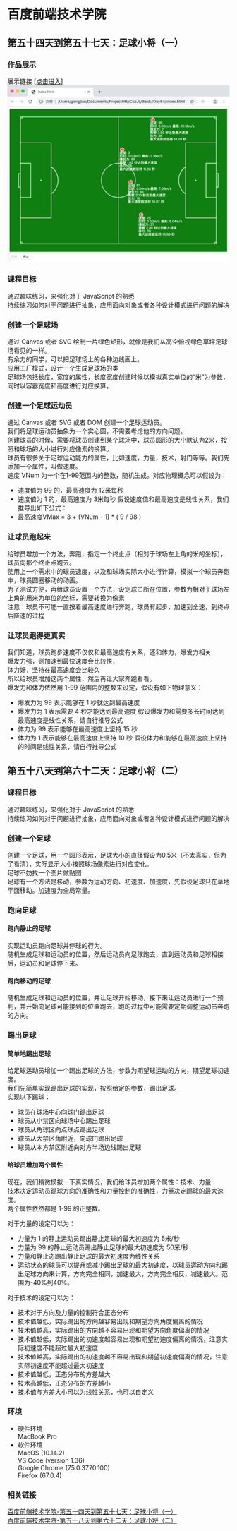 # 百度前端技术学院  
## 第五十四天到第五十七天：足球小将（一）

### 作品展示
展示链接 [[点击进入]](https://gengjian1203.github.io/BaiDuIFE_Day54/)  
![Result](readme/result1.png "作品展示Day54")

### 课程目标  
通过趣味练习，来强化对于 JavaScript 的熟悉  
持续练习如何对于问题进行抽象，应用面向对象或者各种设计模式进行问题的解决  

### 创建一个足球场
通过 Canvas 或者 SVG 绘制一片绿色矩形，就像是我们从高空俯视绿色草坪足球场看见的一样。  
有余力的同学，可以把足球场上的各种边线画上。  
应用工厂模式，设计一个生成足球场的类  
足球场包括长度，宽度的属性，长度宽度创建时候以模拟真实单位的“米”为参数，同时以容器宽度和高度进行对应换算。  

### 创建一个足球运动员
通过 Canvas 或者 SVG 或者 DOM 创建一个足球运动员。  
我们将足球运动员抽象为一个实心圆，不需要考虑他的方向问题。  
创建球员的时候，需要将球员创建到某个球场中，球员圆形的大小默认为2米，按照和球场的大小进行对应像素的换算。  
球员有很多关于足球运动能力的属性，比如速度，力量，技术，射门等等。我们先添加一个属性，叫做速度。  
速度 VNum 为一个在1-99范围内的整数，随机生成。对应物理概念可以假设为：  
* 速度值为 99 的，最高速度为 12米每秒
* 速度值为 1 的，最高速度为 3米每秒
假设速度值和最高速度是线性关系，我们推导出如下公式：  
* 最高速度VMax = 3 + (VNum - 1) * ( 9 / 98 )

### 让球员跑起来
给球员增加一个方法，奔跑，指定一个终止点（相对于球场左上角的米的坐标），球员向那个终止点跑去。  
使用上一个需求中的球员速度，以及和球场实际大小进行计算，模拟一个球员奔跑中，球员圆圈移动的动画。  
为了测试方便，再给球员设置一个方法，设定球员所在位置，参数为相对于球场左上角的用米为单位的坐标，需要转换为像素  
注意：球员不可能一直按着最高速度进行奔跑，球员有起步，加速到全速，到终点后降速的过程  

### 让球员跑得更真实
我们知道，球员跑步速度不仅仅和最高速度有关系，还和体力，爆发力相关  
爆发力强，则加速到最快速度会比较快，  
体力好，坚持在最高速度会比较久  
所以给球员增加这两个属性，然后再让大家奔跑看看。  
爆发力和体力依然用 1-99 范围内的整数来设定，假设有如下物理意义：  
* 爆发力为 99 表示能够在 1 秒就达到最高速度
* 爆发力为 1 表示需要 4 秒才能达到最高速度
假设爆发力和需要多长时间达到最高速度是线性关系，请自行推导公式  
* 体力为 99 表示能够在最高速度上坚持 15 秒
* 体力为 1 表示能够在最高速度上坚持 10 秒
假设体力和能够在最高速度上坚持的时间是线性关系，请自行推导公式  

## 第五十八天到第六十二天：足球小将（二）

### 课程目标
通过趣味练习，来强化对于 JavaScript 的熟悉  
持续练习如何对于问题进行抽象，应用面向对象或者各种设计模式进行问题的解决  

### 创建一个足球
创建一个足球，用一个圆形表示，足球大小的直径假设为0.5米（不太真实，但为了看清），实际显示大小按照球场像素进行对应变化。  
足球不妨找一个图片做贴图  
足球有一个方法是移动，参数为运动方向、初速度、加速度，先假设足球只在草地平面移动。加速度为全局常量。  

### 跑向足球
#### 跑向静止的足球
实现运动员跑向足球并停球的行为。  
随机生成足球和运动员的位置，然后运动员向足球跑去，直到运动员和足球相接后，运动员和足球停下来。  
#### 跑向移动的足球
随机生成足球和运动员的位置，并让足球开始移动，接下来让运动员进行一个预判，并开始向足球可能接到的位置跑去，跑的过程中可能需要定期调整运动员奔跑的方向。  

### 踢出足球
#### 简单地踢出足球
给足球运动员增加一个踢出足球的方法，参数为期望球运动的方向，期望足球初速度。  
我们先简单实现踢出足球的实现，按照给定的参数，踢出足球。  
实现以下踢球：  
* 球员在球场中心向球门踢出足球
* 球员从小禁区向球场中心踢出足球
* 球员从角球区向点球点踢出足球
* 球员从大禁区角附近，向球门踢出足球
* 球员从本方禁区附近向对方半场边线踢出足球
#### 给球员增加两个属性
现在，我们稍微模拟一下真实情况，我们给球员增加两个属性：技术、力量  
技术决定运动员踢球方向的准确性和力量控制的准确性，力量决定踢球的最大速度。  
两个属性依然都是 1-99 的正整数。  
  
对于力量的设定可以为：  
* 力量为 1 的静止运动员踢出静止足球的最大初速度为 5米/秒
* 力量为 99 的静止运动员踢出静止足球的最大初速度为 50米/秒
* 力量和静止态踢出静止足球的最大初速度为线性关系
* 运动状态的球员可以提升或减小踢出足球的最大初速度，以球员运动方向和踢出足球方向来计算，方向完全相同，加速最大，方向完全相反，减速最大。范围为-40%到40%。
  
对于技术的设定可以为：  
* 技术对于方向及力量的控制符合正态分布
* 技术值越低，实际踢出的方向越容易出现和期望方向角度偏离的情况
* 技术值越高，实际踢出的方向越不容易出现和期望方向角度偏离的情况
* 技术值越低，实际踢出的初速度越容易出现和期望初速度偏离的情况，注意实际初速度不能超过最大初速度
* 技术值越高，实际踢出的初速度越不容易出现和期望初速度偏离的情况，注意实际初速度不能超过最大初速度
* 技术值越低，正态分布的方差越大
* 技术高越低，正态分布的方差越小
* 技术值与方差大小可以为线性关系，也可以自定义

### 环境
* 硬件环境  
MacBook Pro
* 软件环境  
MacOS (10.14.2)  
VS Code (version 1.36)  
Google Chrome (75.0.3770.100)  
Firefox (67.0.4)  

### 相关链接
[百度前端技术学院-第五十四天到第五十七天：足球小将（一）](http://ife.baidu.com/course/detail/id/62)  
[百度前端技术学院-第五十八天到第六十二天：足球小将（二）](http://ife.baidu.com/course/detail/id/63)  
